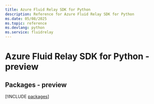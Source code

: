 ```yaml
---
title: Azure Fluid Relay SDK for Python
description: Reference for Azure Fluid Relay SDK for Python
ms.date: 05/08/2025
ms.topic: reference
ms.devlang: python
ms.service: fluidrelay
---
```

# Azure Fluid Relay SDK for Python - preview
## Packages - preview
[!INCLUDE [packages](fluid-relay-index.md)]